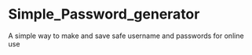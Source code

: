 # Simple_Password_generator
A simple way to make and save safe username and passwords for online use
